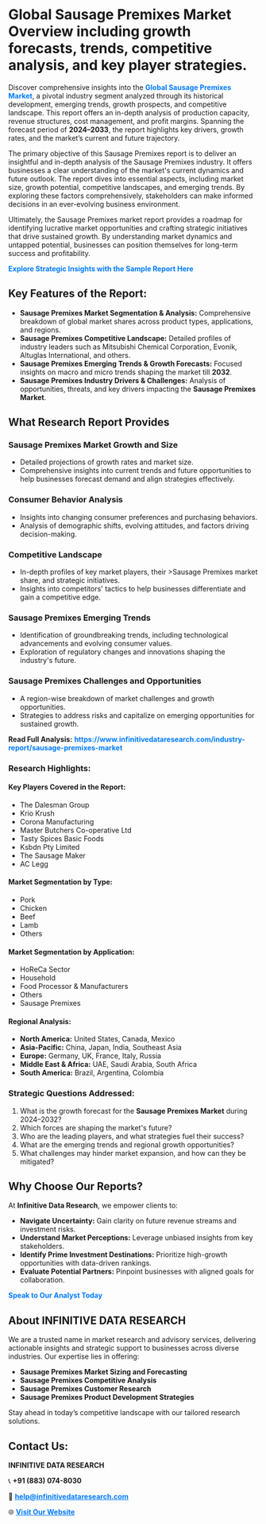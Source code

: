 <h1>Global Sausage Premixes Market Overview including growth forecasts, trends, competitive analysis, and key player strategies.</h1>
<p>
Discover comprehensive insights into the 
<a href="https://www.infinitivedataresearch.com/industry-report/sausage-premixes-market" rel="dofollow" style="color: #007BFF; text-decoration: none;"><strong>Global Sausage Premixes Market</strong></a>, a pivotal industry segment analyzed through its historical development, emerging trends, growth prospects, and competitive landscape. This report offers an in-depth analysis of production capacity, revenue structures, cost management, and profit margins. Spanning the forecast period of <strong>2024–2033</strong>, the report highlights key drivers, growth rates, and the market’s current and future trajectory.
</p>
<p>
The primary objective of this Sausage Premixes report is to deliver an insightful and in-depth analysis of the Sausage Premixes industry. It offers businesses a clear understanding of the market's current dynamics and future outlook. The report dives into essential aspects, including market size, growth potential, competitive landscapes, and emerging trends. By exploring these factors comprehensively, stakeholders can make informed decisions in an ever-evolving business environment.
</p>
<p>
Ultimately, the Sausage Premixes market report provides a roadmap for identifying lucrative market opportunities and crafting strategic initiatives that drive sustained growth. By understanding market dynamics and untapped potential, businesses can position themselves for long-term success and profitability.
</p>
<p>
<a href="https://www.infinitivedataresearch.com/request-sample/reportId=103302" style="color: #007BFF; text-decoration: none;"><strong>Explore Strategic Insights with the Sample Report Here</strong></a>
</p>

<h2>Key Features of the Report:</h2>
<ul>
<li><strong>Sausage Premixes Market Segmentation & Analysis:</strong> Comprehensive breakdown of global market shares across product types, applications, and regions.</li>
<li><strong>Sausage Premixes Competitive Landscape:</strong> Detailed profiles of industry leaders such as Mitsubishi Chemical Corporation, Evonik, Altuglas International, and others.</li>
<li><strong>Sausage Premixes Emerging Trends & Growth Forecasts:</strong> Focused insights on macro and micro trends shaping the market till <strong>2032</strong>.</li>
<li><strong>Sausage Premixes Industry Drivers & Challenges:</strong> Analysis of opportunities, threats, and key drivers impacting the <strong>Sausage Premixes Market</strong>.</li>
</ul>

<h2>What Research Report Provides</h2>
<h3>Sausage Premixes Market Growth and Size</h3>
<ul>
<li>Detailed projections of growth rates and market size.</li>
<li>Comprehensive insights into current trends and future opportunities to help businesses forecast demand and align strategies effectively.</li>
</ul>

<h3>Consumer Behavior Analysis</h3>
<ul>
<li>Insights into changing consumer preferences and purchasing behaviors.</li>
<li>Analysis of demographic shifts, evolving attitudes, and factors driving decision-making.</li>
</ul>

<h3>Competitive Landscape</h3>
<ul>
<li>In-depth profiles of key market players, their >Sausage Premixes market share, and strategic initiatives.</li>
<li>Insights into competitors' tactics to help businesses differentiate and gain a competitive edge.</li>
</ul>

<h3>Sausage Premixes Emerging Trends</h3>
<ul>
<li>Identification of groundbreaking trends, including technological advancements and evolving consumer values.</li>
<li>Exploration of regulatory changes and innovations shaping the industry's future.</li>
</ul>

<h3>Sausage Premixes Challenges and Opportunities</h3>
<ul>
<li>A region-wise breakdown of market challenges and growth opportunities.</li>
<li>Strategies to address risks and capitalize on emerging opportunities for sustained growth.</li>
</ul>
<p><strong>Read Full Analysis:</strong> <a href="https://www.infinitivedataresearch.com/industry-report/sausage-premixes-market" rel="dofollow" style="color: #007BFF; text-decoration: none;"><strong>https://www.infinitivedataresearch.com/industry-report/sausage-premixes-market</strong></a></p>
<h3>Research Highlights:</h3>
<h4>Key Players Covered in the Report:</h4>
<ul><li>The Dalesman Group</li><li>Krio Krush</li><li>Corona Manufacturing</li><li>Master Butchers Co-operative Ltd</li><li>Tasty Spices Basic Foods</li><li>Ksbdn Pty Limited</li><li>The Sausage Maker</li><li>AC Legg</li></ul>
<h4>Market Segmentation by Type:</h4>
<ul><li>Pork</li><li>Chicken</li><li>Beef</li><li>Lamb</li><li>Others</li></ul>
<h4>Market Segmentation by Application:</h4>
<ul><li>HoReCa Sector</li><li>Household</li><li>Food Processor &amp; Manufacturers</li><li>Others</li><li>Sausage Premixes</li></ul>

<h4>Regional Analysis:</h4>
<ul>
<li><strong>North America:</strong> United States, Canada, Mexico</li>
<li><strong>Asia-Pacific:</strong> China, Japan, India, Southeast Asia</li>
<li><strong>Europe:</strong> Germany, UK, France, Italy, Russia</li>
<li><strong>Middle East & Africa:</strong> UAE, Saudi Arabia, South Africa</li>
<li><strong>South America:</strong> Brazil, Argentina, Colombia</li>
</ul>

<h3>Strategic Questions Addressed:</h3>
<ol>
<li>What is the growth forecast for the <strong>Sausage Premixes Market</strong> during 2024–2032?</li>
<li>Which forces are shaping the market's future?</li>
<li>Who are the leading players, and what strategies fuel their success?</li>
<li>What are the emerging trends and regional growth opportunities?</li>
<li>What challenges may hinder market expansion, and how can they be mitigated?</li>
</ol>

<h2>Why Choose Our Reports?</h2>
<p>At <strong>Infinitive Data Research</strong>, we empower clients to:</p>
<ul>
<li><strong>Navigate Uncertainty:</strong> Gain clarity on future revenue streams and investment risks.</li>
<li><strong>Understand Market Perceptions:</strong> Leverage unbiased insights from key stakeholders.</li>
<li><strong>Identify Prime Investment Destinations:</strong> Prioritize high-growth opportunities with data-driven rankings.</li>
<li><strong>Evaluate Potential Partners:</strong> Pinpoint businesses with aligned goals for collaboration.</li>
</ul>
<p><a href="https://www.infinitivedataresearch.com/industry-report/sausage-premixes-market" rel="dofollow" style="color: #007BFF; text-decoration: none;"><strong>Speak to Our Analyst Today</strong></a></p>

<h2>About INFINITIVE DATA RESEARCH</h2>
<p>We are a trusted name in market research and advisory services, delivering actionable insights and strategic support to businesses across diverse industries. Our expertise lies in offering:</p>
<ul>
<li><strong>Sausage Premixes Market Sizing and Forecasting</strong></li>
<li><strong>Sausage Premixes Competitive Analysis</strong></li>
<li><strong>Sausage Premixes Customer Research</strong></li>
<li><strong>Sausage Premixes Product Development Strategies</strong></li>
</ul>
<p>Stay ahead in today’s competitive landscape with our tailored research solutions.</p>

<h2>Contact Us:</h2>
<p><strong>INFINITIVE DATA RESEARCH</strong></p>
<p>📞 <strong>+91 (883) 074-8030</strong></p>
<p>📧 <strong><a href="mailto:help@infinitivedataresearch.com" style="color: #007BFF;">help@infinitivedataresearch.com</a></strong></p>
<p>🌐 <strong><a href="https://www.infinitivedataresearch.com" rel="dofollow" style="color: #007BFF;">Visit Our Website</a></strong></p>